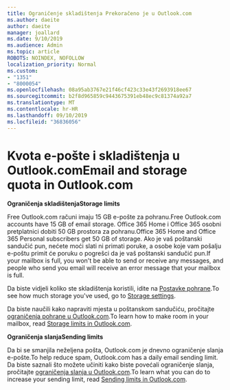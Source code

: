 ```yaml
---
title: Ograničenje skladištenja Prekoračeno je u Outlook.com
ms.author: daeite
author: daeite
manager: joallard
ms.date: 9/10/2019
ms.audience: Admin
ms.topic: article
ROBOTS: NOINDEX, NOFOLLOW
localization_priority: Normal
ms.custom:
- "1351"
- "8000054"
ms.openlocfilehash: 08a95ab3767e21f46cf423c33e43f2693918ee67
ms.sourcegitcommit: b2f8d965859c9443675391eb48ec9c81374a92a7
ms.translationtype: MT
ms.contentlocale: hr-HR
ms.lasthandoff: 09/10/2019
ms.locfileid: "36836056"
---
```

# <a name="email-and-storage-quota-in-outlookcom"></a><span data-ttu-id="38c0e-102">Kvota e-pošte i skladištenja u Outlook.com</span><span class="sxs-lookup"><span data-stu-id="38c0e-102">Email and storage quota in Outlook.com</span></span>

<span data-ttu-id="38c0e-103">**Ograničenja skladištenja**</span><span class="sxs-lookup"><span data-stu-id="38c0e-103">**Storage limits**</span></span>

<span data-ttu-id="38c0e-104">Free Outlook.com računi imaju 15 GB e-pošte za pohranu.</span><span class="sxs-lookup"><span data-stu-id="38c0e-104">Free Outlook.com accounts have 15 GB of email storage.</span></span> <span data-ttu-id="38c0e-105">Office 365 Home i Office 365 osobni pretplatnici dobiti 50 GB prostora za pohranu.</span><span class="sxs-lookup"><span data-stu-id="38c0e-105">Office 365 Home and Office 365 Personal subscribers get 50 GB of storage.</span></span> <span data-ttu-id="38c0e-106">Ako je vaš poštanski sandučić pun, nećete moći slati ni primati poruke, a osobe koje vam pošalju e-poštu primit će poruku o pogrešci da je vaš poštanski sandučić pun.</span><span class="sxs-lookup"><span data-stu-id="38c0e-106">If your mailbox is full, you won't be able to send or receive any messages, and people who send you email will receive an error message that your mailbox is full.</span></span>

<span data-ttu-id="38c0e-107">Da biste vidjeli koliko ste skladištenja koristili, idite na [Postavke pohrane](https://outlook.live.com/mail/options/general/storage).</span><span class="sxs-lookup"><span data-stu-id="38c0e-107">To see how much storage you've used, go to [Storage settings](https://outlook.live.com/mail/options/general/storage).</span></span>

<span data-ttu-id="38c0e-108">Da biste naučili kako napraviti mjesta u poštanskom sandučiću, pročitajte [ograničenja pohrane u Outlook.com](https://support.office.com/article/7ac99134-69e5-4619-ac0b-2d313bba5e9e).</span><span class="sxs-lookup"><span data-stu-id="38c0e-108">To learn how to make room in your mailbox, read [Storage limits in Outlook.com](https://support.office.com/article/7ac99134-69e5-4619-ac0b-2d313bba5e9e).</span></span>

<span data-ttu-id="38c0e-109">**Ograničenja slanja**</span><span class="sxs-lookup"><span data-stu-id="38c0e-109">**Sending limits**</span></span>

<span data-ttu-id="38c0e-110">Da bi se smanjila neželjena pošta, Outlook.com je dnevno ograničenje slanja e-pošte.</span><span class="sxs-lookup"><span data-stu-id="38c0e-110">To help reduce spam, Outlook.com has a daily email sending limit.</span></span> <span data-ttu-id="38c0e-111">Da biste saznali što možete učiniti kako biste povećali ograničenje slanja, pročitajte [ograničenja slanja u Outlook.com](https://support.office.com/article/279ee200-594c-40f0-9ec8-bb6af7735c2e).</span><span class="sxs-lookup"><span data-stu-id="38c0e-111">To learn what you can do to increase your sending limit, read [Sending limits in Outlook.com](https://support.office.com/article/279ee200-594c-40f0-9ec8-bb6af7735c2e).</span></span>